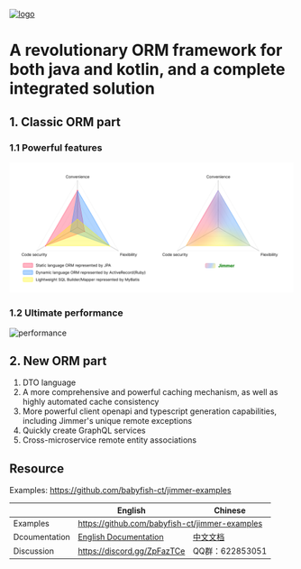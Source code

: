 
[![logo](logo.png)](https://babyfish-ct.github.io/jimmer/)

# A revolutionary ORM framework for both java and kotlin, and a complete integrated solution

## 1. Classic ORM part

### 1.1 Powerful features
![feature](./feature.svg)

### 1.2 Ultimate performance
![performance](./peformance.jpg)

## 2. New ORM part

1. DTO language
2. A more comprehensive and powerful caching mechanism, as well as highly automated cache consistency
3. More powerful client openapi and typescript generation capabilities, including Jimmer's unique remote exceptions
4. Quickly create GraphQL services
5. Cross-microservice remote entity associations

## Resource

Examples: https://github.com/babyfish-ct/jimmer-examples

<table>
<thead>
<tr>
<th></th>
<th>English</th>
<th>Chinese</th>
</tr>
</thead>
<tr>
<td>Examples</td>
<td colspan="2">
<a href="https://github.com/babyfish-ct/jimmer-examples">https://github.com/babyfish-ct/jimmer-examples</a>
</td>
</tr>
<tr>
<td>Dcoumentation</td>
<td>
<a href="https://babyfish-ct.github.io/jimmer-doc/">English Documentation
</td>
<td>
<a href="https://babyfish-ct.gitee.io/jimmer-doc/">中文文档</a>
</td>
</tr>
<tr>
<td>Discussion</td>
<td><a href="https://discord.gg/ZpFazTCe">https://discord.gg/ZpFazTCe</a></td>
<td>QQ群：622853051</td>
</tr>
</table>
